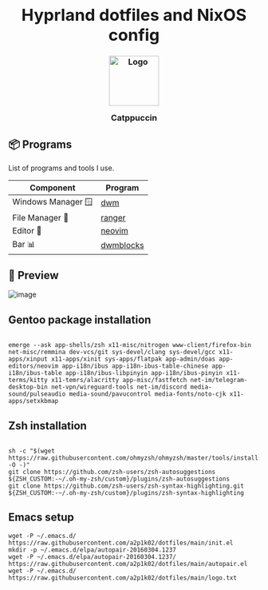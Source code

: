 <h3 align="center">
  <div align="center"><h1>Hyprland dotfiles and NixOS config</h1></div>
	<img src="https://raw.githubusercontent.com/catppuccin/catppuccin/main/assets/logos/exports/1544x1544_circle.png" width="100" alt="Logo"/><br/>
	<img src="https://raw.githubusercontent.com/catppuccin/catppuccin/main/assets/misc/transparent.png" height="30" width="0px"/>
	Catppuccin
	<img src="https://raw.githubusercontent.com/catppuccin/catppuccin/main/assets/misc/transparent.png" height="30" width="0px"/>
</h3>


## 📦 Programs

List of programs and tools I use.


| Component         | Program    |
|-------------------|------------|
| Windows Manager 🪟| [dwm](https://dwm.suckless.org/)                      |
| File Manager 📁   | [ranger](https://github.com/ranger/ranger)            |
| Editor 📝         | [neovim](https://github.com/neovim/neovim)            |
| Bar 📊            | [dwmblocks](https://github.com/torrinfail/dwmblocks)  |


## 🎸 Preview
![image](https://github.com/a2p1k02/dotfiles/assets/35633190/c265405c-9a4b-4482-a926-33ddeb13aa12)

## Gentoo package installation
```

emerge --ask app-shells/zsh x11-misc/nitrogen www-client/firefox-bin net-misc/remmina dev-vcs/git sys-devel/clang sys-devel/gcc x11-apps/xinput x11-apps/xinit sys-apps/flatpak app-admin/doas app-editors/neovim app-i18n/ibus app-i18n-ibus-table-chinese app-i18n/ibus-table app-i18n/ibus-libpinyin app-i18n/ibus-pinyin x11-terms/kitty x11-temrs/alacritty app-misc/fastfetch net-im/telegram-desktop-bin net-vpn/wireguard-tools net-im/discord media-sound/pulseaudio media-sound/pavucontrol media-fonts/noto-cjk x11-apps/setxkbmap

```

## Zsh installation
```

sh -c "$(wget https://raw.githubusercontent.com/ohmyzsh/ohmyzsh/master/tools/install.sh -O -)"
git clone https://github.com/zsh-users/zsh-autosuggestions ${ZSH_CUSTOM:-~/.oh-my-zsh/custom}/plugins/zsh-autosuggestions
git clone https://github.com/zsh-users/zsh-syntax-highlighting.git ${ZSH_CUSTOM:-~/.oh-my-zsh/custom}/plugins/zsh-syntax-highlighting

```

## Emacs setup
```mkdir -p ~/.emacs.d/
wget -P ~/.emacs.d/ https://raw.githubusercontent.com/a2p1k02/dotfiles/main/init.el
mkdir -p ~/.emacs.d/elpa/autopair-20160304.1237
wget -P ~/.emacs.d/elpa/autopair-20160304.1237/ https://raw.githubusercontent.com/a2p1k02/dotfiles/main/autopair.el
wget -P ~/.emacs.d/ https://raw.githubusercontent.com/a2p1k02/dotfiles/main/logo.txt
```
